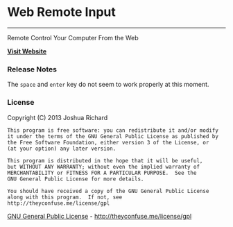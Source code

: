# Web Remote Input #
----------

Remote Control Your Computer From the Web

[**Visit Website**](http://theyconfuse.me/code/Web-Remote-Input)

### Release Notes ###

The `space` and `enter` key do not seem to work properly at this moment.

### License ###

Copyright (C) 2013 Joshua Richard

    This program is free software: you can redistribute it and/or modify
   	it under the terms of the GNU General Public License as published by
    the Free Software Foundation, either version 3 of the License, or
    (at your option) any later version.

    This program is distributed in the hope that it will be useful,
    but WITHOUT ANY WARRANTY; without even the implied warranty of
    MERCHANTABILITY or FITNESS FOR A PARTICULAR PURPOSE.  See the
    GNU General Public License for more details.

    You should have received a copy of the GNU General Public License
    along with this program.  If not, see http://theyconfuse.me/license/gpl

[GNU General Public License](http://theyconfuse.me/license/gpl) - <http://theyconfuse.me/license/gpl>